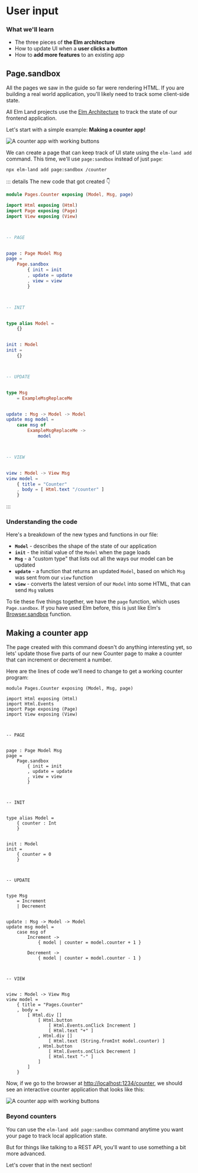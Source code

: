 # User input

### What we'll learn

- The three pieces of __the Elm architecture__
- How to update UI when a __user clicks a button__
- How to __add more features__ to an existing app

## Page.sandbox

All the pages we saw in the guide so far were rendering HTML. If you are building a real world application, you'll likely need to track some client-side state.

All Elm Land projects use the [Elm Architecture](https://guide.elm-lang.org/architecture/) to track the state of our frontend application.

Let's start with a simple example: __Making a counter app!__


![A counter app with working buttons](./state-management/counter-app.gif)

We can create a page that can keep track of UI state using the `elm-land add` command. This time, we'll use `page:sandbox` instead of just `page`:

```sh
npx elm-land add page:sandbox /counter
```

::: details The new code that got created :point_down:

```elm
module Pages.Counter exposing (Model, Msg, page)

import Html exposing (Html)
import Page exposing (Page)
import View exposing (View)



-- PAGE


page : Page Model Msg
page =
    Page.sandbox
        { init = init
        , update = update
        , view = view
        }



-- INIT


type alias Model =
    {}


init : Model
init =
    {}



-- UPDATE


type Msg
    = ExampleMsgReplaceMe


update : Msg -> Model -> Model
update msg model =
    case msg of
        ExampleMsgReplaceMe ->
            model



-- VIEW


view : Model -> View Msg
view model =
    { title = "Counter"
    , body = [ Html.text "/counter" ]
    }
```

:::

### Understanding the code

Here's a breakdown of the new types and functions in our file:

- __`Model`__ - describes the shape of the state of our application
- __`init`__ - the initial value of the `Model` when the page loads
- __`Msg`__ - a "custom type" that lists out all the ways our model can be updated
- __`update`__ - a function that returns an updated `Model`, based on which `Msg` was sent from our `view` function
- __`view`__ - converts the latest version of our `Model` into some HTML, that can send `Msg` values

To tie these five things together, we have the `page` function, which uses `Page.sandbox`. If you have used Elm before, this is just like Elm's [Browser.sandbox](https://package.elm-lang.org/packages/elm/browser/latest/Browser#sandbox) function.

## Making a counter app

The page created with this command doesn't do anything interesting yet, so lets' update those five parts of our new Counter page to make a counter that can increment or decrement a number.

Here are the lines of code we'll need to change to get a working counter program:

<code-group>
<code-block title="src/Pages/Counter.elm">

```elm{4,27,33,42-43,49-50,52-53,64-74}
module Pages.Counter exposing (Model, Msg, page)

import Html exposing (Html)
import Html.Events
import Page exposing (Page)
import View exposing (View)



-- PAGE


page : Page Model Msg
page =
    Page.sandbox
        { init = init
        , update = update
        , view = view
        }



-- INIT


type alias Model =
    { counter : Int 
    }


init : Model
init =
    { counter = 0
    }



-- UPDATE


type Msg
    = Increment
    | Decrement


update : Msg -> Model -> Model
update msg model =
    case msg of
        Increment ->
            { model | counter = model.counter + 1 }

        Decrement ->
            { model | counter = model.counter - 1 }



-- VIEW


view : Model -> View Msg
view model =
    { title = "Pages.Counter" 
    , body =
        [ Html.div []
            [ Html.button 
                [ Html.Events.onClick Increment ]
                [ Html.text "+" ]
            , Html.div [] 
                [ Html.text (String.fromInt model.counter) ]
            , Html.button 
                [ Html.Events.onClick Decrement ]
                [ Html.text "-" ]
            ]
        ]
    }
```
</code-block>
</code-group>

Now, if we go to the browser at [http://localhost:1234/counter](http://localhost:1234/counter), we should see an interactive counter application that looks like this:

![A counter app with working buttons](./state-management/counter-app.gif)

### Beyond counters

You can use the `elm-land add page:sandbox` command anytime you want your page to track local application state.

But for things like talking to a REST API, you'll want to use something a bit more advanced.

Let's cover that in the next section!